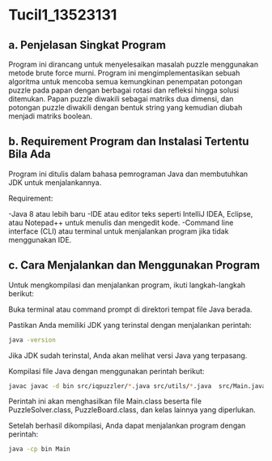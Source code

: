 # Tucil1_13523131
## a. Penjelasan Singkat Program
Program ini dirancang untuk menyelesaikan masalah puzzle menggunakan metode brute force murni. Program ini mengimplementasikan sebuah algoritma untuk mencoba semua kemungkinan penempatan potongan puzzle pada papan dengan berbagai rotasi dan refleksi hingga solusi ditemukan. Papan puzzle diwakili sebagai matriks dua dimensi, dan potongan puzzle diwakili dengan bentuk string yang kemudian diubah menjadi matriks boolean.

## b. Requirement Program dan Instalasi Tertentu Bila Ada
Program ini ditulis dalam bahasa pemrograman Java dan membutuhkan JDK untuk menjalankannya. 

Requirement:

-Java 8 atau lebih baru
-IDE atau editor teks seperti IntelliJ IDEA, Eclipse, atau Notepad++ untuk menulis dan mengedit kode.
-Command line interface (CLI) atau terminal untuk menjalankan program jika tidak menggunakan IDE.

## c. Cara Menjalankan dan Menggunakan Program
Untuk mengkompilasi dan menjalankan program, ikuti langkah-langkah berikut:

Buka terminal atau command prompt di direktori tempat file Java berada.

Pastikan Anda memiliki JDK yang terinstal dengan menjalankan perintah:

```bash
java -version
```
Jika JDK sudah terinstal, Anda akan melihat versi Java yang terpasang.

Kompilasi file Java dengan menggunakan perintah berikut:

```bash
javac javac -d bin src/iqpuzzler/*.java src/utils/*.java  src/Main.java
```
Perintah ini akan menghasilkan file Main.class beserta file PuzzleSolver.class, PuzzleBoard.class, dan kelas lainnya yang diperlukan.

Setelah berhasil dikompilasi, Anda dapat menjalankan program dengan perintah:

```bash
java -cp bin Main
```
